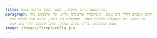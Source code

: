 ```yaml
---
title: קונדימנטום קורוס בליקרה, נונסטי קלובר בריקנה סטום.
paragraph: לורם איפסום דולור סיט אמט, קונסקטורר אדיפיסינג אלית. סת אלמנקום ניסי
  נון ניבאה. דס איאקוליס וולופטה דיאם. וסטיבולום אט דולור, קראס אגת לקטוס וואל
  אאוגו וסטיבולום סוליסי טידום בעליק. לורם איפסום דולור סיט אמט
image: /images/fireplace2lg.jpg
---
```

